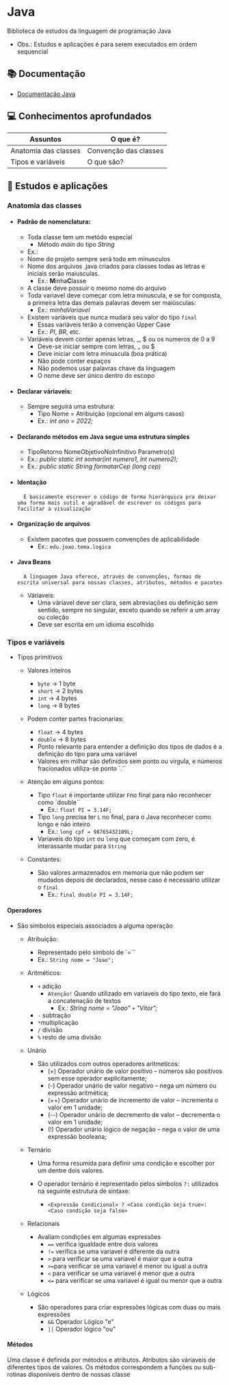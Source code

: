 # Java

Biblioteca de estudos da linguagem de programação Java

- Obs.: Estudos e aplicações é para serem executados em ordem sequencial

## 📚 Documentação

- [Documentação Java](https://git-scm.com/doc)


## 💻 Conhecimentos aprofundados

| Assuntos | O que é? |
| ------------- | ------------- |
| Anatomia das classes | Convenção das classes|
| Tipos e variáveis | O que são?

## 📖 Estudos e aplicações

### Anatomia das classes

- #### Padrão de nomenclatura:

    - Toda classe tem um metódo especial
        - Método *main* do tipo *String* 
    - Ex.:
    - Nome do projeto sempre será todo em minusculos
    - Nome dos arquivos .java criados para classes todas as letras e iniciais serão maiusculas.
        - Ex.: **M**inha**C**lasse
    - A classe deve possuir o mesmo nome do arquivo
    - Toda variavel deve começar com letra minuscula, e se for composta, a primeira letra das demais palavras devem ser maiúsculas:
        - Ex.: *minhaVariavel*
    - Existem variáveis que nunca mudará seu valor do tipo `final`
        - Essas variáveis terão a convenção Upper Case
        - Ex.: *PI*, *BR*, etc.
    - Variáveis devem conter apenas letras, _, $ ou os numeros de 0 a 9
        - Deve-se iniciar sempre com letras, _ ou $
        - Deve iniciar com letra minuscula (boa prática)
        - Não pode conter espaços
        - Não podemos usar palavras chave da linguagem
        - O nome deve ser único dentro do escopo
- #### Declarar váriaveis:
    - Sempre seguirá uma estrutura:
        - Tipo Nome = Atribuição (opcional em alguns casos)
        - Ex.: *int ano = 2022;*  
- #### Declarando métodos em Java segue uma estrutura simples   

    - TipoRetorno NomeObjetivoNoInfinitivo Parametro(s)
    - Ex.: *public static int somar(int numero1, int numero2);*
    - Ex.: *public static String formatarCep (long cep)*
- #### Identação
        É basicamente escrever o código de forma hierárquica pra deixar uma forma mais sutil e agradável de escrever os códigos para facilitar a visualização

- #### Organização de arquivos
    - Existem pacotes que possuem convenções de aplicabilidade
        - Ex.: `edu.joao.tema.logica`
- #### Java Beans
        A linguagem Java oferece, através de convenções, formas de escrita universal para nossas classes, atributos, métodos e pacotes
    - Váriaveis:
        - Uma váriavel deve ser clara, sem abreviações ou definição sem sentido, sempre no singular, exceto quando se referir a um array ou coleção
        - Deve ser escrita em um idioma escolhido

### Tipos e variáveis
- Tipos primitivos

    - Valores inteiros
        - `byte` -> 1 byte
        - `short` -> 2 bytes
        - `int` -> 4 bytes
        - `long` -> 8 bytes
    - Podem conter partes fracionarias:
        - `float` -> 4 bytes
        - `double` -> 8 bytes
        - Ponto relevante para entender a definição dos tipos de dados é a definição do tipo para uma variável
        - Valores em milhar são definidos sem ponto ou virgula, e números fracionados utiliza-se ponto `.``
    - Atenção em alguns pontos:
        - Tipo `float` é importante utilizar `F`no final para não reconhecer como `double``
            - Ex.: `float PI = 3.14F;`
        - Tipo `long` precisa ter `L` no final, para o Java reconhecer como longo e não inteiro
            - Ex.: `long cpf = 98765432109L;`
        - Variaveis do tipo `int` ou `long` que começam com zero, é interassante mudar para `String`

    - Constantes:
        - São valores armazenados em memoria que não podem ser mudados depois de declarados, nesse caso é necessário utilizar o `final`
            - Ex.: `final double PI = 3.14F;`

#### Operadores

- São simbolos especiais associados a alguma operação
    - Atribuição:
        - Representado pelo simbolo de `=``
        - Ex.: `String nome = "Joao";`
    - Aritméticos:
        - `+` adição
            - `Atenção!` Quando utilizado em variaveis do tipo texto, ele fará a concatenação de textos
                - Ex.: *String nome = "Joao" `+` "Vitor";*
        - `-` subtração
        - `*`multiplicação
        - `/` divisão
        - `%` resto de uma divisão

    - Unário
        - São utilizados com outros operadores aritmeticos:
            - (+) Operador unário de valor positivo – números são positivos sem esse operador explicitamente;
            - (-) Operador unário de valor negativo – nega um número ou expressão aritmética;
            - (++) Operador unário de incremento de valor – incrementa o valor em 1 unidade;
            - (--) Operador unário de decremento de valor – decrementa o valor em 1 unidade;
            - (!) Operador unário lógico de negação – nega o valor de uma expressão booleana;
    - Ternário
        - Uma forma resumida para definir uma condição e escolher por um dentre dois valores.

        - O operador ternário é representado pelos símbolos `?:` utilizados na seguinte estrutura de sintaxe: 
            - `<Expressão Condicional> ? <Caso condição seja true>: <Caso condição seja false>`
    - Relacionais
        - Avaliam condições em algumas expressões
            - `==` verifica igualdade entre dois valores
            - `!=` verifica se uma variavel é diferente da outra
            - `>` para verificar se uma variavel é maior que a outra
            - `>=`para verificar se uma variavel é menor ou igual a outra
            - `<` para verificar se uma variavel é menor que a outra
            - `<=` para verificar se uma variavel é igual ou menor que a outra
    - Lógicos
        - São operadores para criar expressões lógicas com duas ou mais expressões
            - `&&` Operador Lógico "e"
            - `||` Operador lógico "ou"
#### Métodos

Uma classe é definida por métodos e atributos. Atributos são váriaveis de diferentes tipos de valores. Os métodos correspondem a funções ou sub-rotinas disponíveis dentro de nossas classe
        



